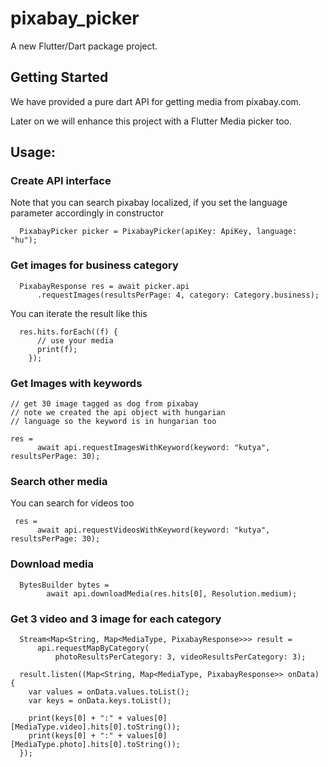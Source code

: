 # pixabay_picker

A new Flutter/Dart package project.

## Getting Started

We have provided a pure dart API for getting media from pixabay.com.

Later on we will enhance this project with a Flutter Media picker too.

## Usage:

### Create API interface

Note that you can search pixabay localized, if you set the language parameter accordingly in constructor

```
  PixabayPicker picker = PixabayPicker(apiKey: ApiKey, language: "hu");
```

### Get images for business category
```
  PixabayResponse res = await picker.api
      .requestImages(resultsPerPage: 4, category: Category.business);   
```

You can iterate the result like this

```
  res.hits.forEach((f) {
      // use your media
      print(f);
    });
```

### Get Images with keywords

```
// get 30 image tagged as dog from pixabay
// note we created the api object with hungarian
// language so the keyword is in hungarian too

res =
      await api.requestImagesWithKeyword(keyword: "kutya", resultsPerPage: 30);

```

### Search other media
You can search for videos too
```
 res =
      await api.requestVideosWithKeyword(keyword: "kutya", resultsPerPage: 30);

```

### Download media

```
  BytesBuilder bytes =
        await api.downloadMedia(res.hits[0], Resolution.medium);

```

### Get 3 video and 3 image for each category 

```
  Stream<Map<String, Map<MediaType, PixabayResponse>>> result =
      api.requestMapByCategory(
          photoResultsPerCategory: 3, videoResultsPerCategory: 3);

  result.listen((Map<String, Map<MediaType, PixabayResponse>> onData) {
    var values = onData.values.toList();
    var keys = onData.keys.toList();

    print(keys[0] + ":" + values[0][MediaType.video].hits[0].toString());
    print(keys[0] + ":" + values[0][MediaType.photo].hits[0].toString());
  });

  ```